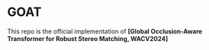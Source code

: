 # GOAT
This repo is the official implementation of **[Global Occlusion-Aware Transformer for Robust Stereo Matching, WACV2024]**
